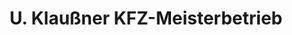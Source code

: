 ---
title: "U. Klaußner KFZ-Meisterbetrieb"
url: /fuerth/u-klaussner-kfz-meisterbetrieb/
shop: Autowerkstatt
---